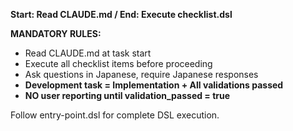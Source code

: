 **Start: Read CLAUDE.md / End: Execute checklist.dsl**

**MANDATORY RULES:**
- Read CLAUDE.md at task start
- Execute all checklist items before proceeding  
- Ask questions in Japanese, require Japanese responses
- **Development task = Implementation + All validations passed**
- **NO user reporting until validation_passed = true**

Follow entry-point.dsl for complete DSL execution.